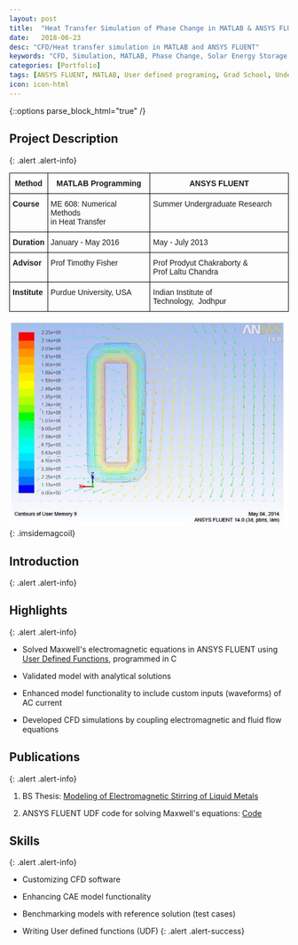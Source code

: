 ```yaml
---
layout: post
title:  "Heat Transfer Simulation of Phase Change in MATLAB & ANSYS FLUENT "
date:   2018-06-23
desc: "CFD/Heat transfer simulation in MATLAB and ANSYS FLUENT"
keywords: "CFD, Simulation, MATLAB, Phase Change, Solar Energy Storage, ANSYS FLUENT, ANSYS, UDF, UDS, C, User defined functions"
categories: [Portfolio]
tags: [ANSYS FLUENT, MATLAB, User defined programing, Grad School, Undergrad, Heat Transfer, CFD]
icon: icon-html
---
```

{::options parse_block_html="true" /}

## Project Description
{: .alert .alert-info}

<div class="panel-body">

<style type="text/css">
.tg  {border-collapse:collapse;border-spacing:0;}
.tg td{font-family:Arial, sans-serif;font-size:14px;padding:10px 5px;border-style:solid;border-width:1px;overflow:hidden;word-break:normal;border-color:black;}
.tg th{font-family:Arial, sans-serif;font-size:14px;font-weight:normal;padding:10px 5px;border-style:solid;border-width:1px;overflow:hidden;word-break:normal;border-color:black;}
.tg .tg-amwm{font-weight:bold;text-align:center;vertical-align:top}
.tg .tg-9hbo{font-weight:bold;vertical-align:top}
.tg .tg-yw4l{vertical-align:top}
</style>
<table class="tg">
  <tr>
    <th class="tg-amwm">Method</th>
    <th class="tg-amwm">MATLAB Programming</th>
    <th class="tg-amwm">ANSYS FLUENT</th>
  </tr>
  <tr>
    <td class="tg-9hbo">Course</td>
    <td class="tg-yw4l">ME 608: Numerical Methods<br>in Heat Transfer<br></td>
    <td class="tg-yw4l">Summer Undergraduate Research<br><br></td>
  </tr>
  <tr>
    <td class="tg-9hbo">Duration</td>
    <td class="tg-yw4l">January - May 2016</td>
    <td class="tg-yw4l">May - July 2013<br></td>
  </tr>
  <tr>
    <td class="tg-9hbo">Advisor<br></td>
    <td class="tg-yw4l">Prof Timothy Fisher</td>
    <td class="tg-yw4l">Prof Prodyut Chakraborty &amp; <br>Prof Laltu Chandra<br></td>
  </tr>
  <tr>
    <td class="tg-9hbo">Institute</td>
    <td class="tg-yw4l">Purdue University, USA</td>
    <td class="tg-yw4l">Indian Institute of Technology,&nbsp;&nbsp;Jodhpur</td>
  </tr>
</table>

<style>
 .imsidemagcoil>img {
    width:30%;
    float:right;
    margin-left: 20px;
  }
</style>

![Current density contours and magnetic field vector in ANSYS FLUENT](/static/assets/img/blog/cfdemag/magcoil.JPG  "Solving Maxwell's electromagnetic equations using UDF in FLUENT")
{: .imsidemagcoil}  

</div>


## Introduction
{: .alert .alert-info}





## Highlights
{: .alert .alert-info}



* Solved Maxwell's electromagnetic equations in ANSYS FLUENT using [User Defined Functions](http://www.afs.enea.it/project/neptunius/docs/fluent/html/udf/node5.htm), programmed in C

* Validated model with analytical solutions

* Enhanced model functionality to include custom inputs (waveforms) of AC current

* Developed CFD simulations by coupling electromagnetic and fluid flow equations


## Publications
{: .alert .alert-info}


1. BS Thesis: [Modeling of Electromagnetic Stirring of Liquid Metals](https://github.com/yashg1/yashg1.github.io/blob/43c78338d9abaad9278c5321e61bdf1b698ba4e0/resources/cfd_emag_ref/GanatraYash_BSME_thesis.pdf)

2. ANSYS FLUENT UDF code for solving Maxwell's equations: [Code](https://github.com/yashg1/yashg1.github.io/blob/469c21c739b1005086745d9b17427055ef4e8d33/resources/cfd_emag_ref/Electromagnetic_stirring_FLUENT_UDF.c)

## Skills
{: .alert .alert-info}


* Customizing CFD software

* Enhancing CAE model functionality

* Benchmarking models with reference solution (test cases)

* Writing User defined functions (UDF)
{: .alert .alert-success}
